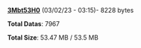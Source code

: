 [**3Mbt53H0**](/data/3Mbt53H0.txt) (03/02/23 - 03:15)- 8228 bytes

**Total Datas**: 7967

**Total Size**: 53.47 MB / 53.5 MB